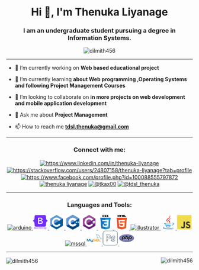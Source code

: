 <h1 align="center">Hi 👋, I'm Thenuka Liyanage</h1>
<h3 align="center">I am an undergraduate student pursuing a degree in Information Systems.</h3>

<p align="center"> <img src="https://komarev.com/ghpvc/?username=dilmith456&label=Profile%20views&color=0e75b6&style=flat" alt="dilmith456" /> </p>
<hr></hr>

- 🔭 I’m currently working on **Web based educational project**

- 🌱 I’m currently learning **about Web programming ,Operating Systems and following Project Management Courses**

- 👯 I’m looking to collaborate on **in more projects on web development and mobile application development**

- 💬 Ask me about **Project Management**

- 📫 How to reach me **tdsl.thenuka@gmail.com**

<hr></hr>
<h3 align="center">Connect with me:</h3>
<p align="center">
<a href="https://linkedin.com/in/https://www.linkedin.com/in/thenuka-liyanage" target="blank"><img align="center" src="https://raw.githubusercontent.com/rahuldkjain/github-profile-readme-generator/master/src/images/icons/Social/linked-in-alt.svg" alt="https://www.linkedin.com/in/thenuka-liyanage" height="30" width="40" /></a>
<a href="https://stackoverflow.com/users/https://stackoverflow.com/users/24807158/thenuka-liyanage?tab=profile" target="blank"><img align="center" src="https://raw.githubusercontent.com/rahuldkjain/github-profile-readme-generator/master/src/images/icons/Social/stack-overflow.svg" alt="https://stackoverflow.com/users/24807158/thenuka-liyanage?tab=profile" height="30" width="40" /></a>
<a href="https://fb.com/https://www.facebook.com/profile.php?id=100088555797872" target="blank"><img align="center" src="https://raw.githubusercontent.com/rahuldkjain/github-profile-readme-generator/master/src/images/icons/Social/facebook.svg" alt="https://www.facebook.com/profile.php?id=100088555797872" height="30" width="40" /></a>
<a href="https://instagram.com/thenuka liyanage" target="blank"><img align="center" src="https://raw.githubusercontent.com/rahuldkjain/github-profile-readme-generator/master/src/images/icons/Social/instagram.svg" alt="thenuka liyanage" height="30" width="40" /></a>
<a href="https://www.youtube.com/c/@tkax00" target="blank"><img align="center" src="https://raw.githubusercontent.com/rahuldkjain/github-profile-readme-generator/master/src/images/icons/Social/youtube.svg" alt="@tkax00" height="30" width="40" /></a>
<a href="https://www.hackerrank.com/@tdsl_thenuka" target="blank"><img align="center" src="https://raw.githubusercontent.com/rahuldkjain/github-profile-readme-generator/master/src/images/icons/Social/hackerrank.svg" alt="@tdsl_thenuka" height="30" width="40" /></a>
</p>
<hr></hr>

<h3 align="center">Languages and Tools:</h3>
<p align="center"> <a href="https://www.arduino.cc/" target="_blank" rel="noreferrer"> <img src="https://cdn.worldvectorlogo.com/logos/arduino-1.svg" alt="arduino" width="40" height="40"/> </a> <a href="https://getbootstrap.com" target="_blank" rel="noreferrer"> <img src="https://raw.githubusercontent.com/devicons/devicon/master/icons/bootstrap/bootstrap-plain-wordmark.svg" alt="bootstrap" width="40" height="40"/> </a> <a href="https://www.cprogramming.com/" target="_blank" rel="noreferrer"> <img src="https://raw.githubusercontent.com/devicons/devicon/master/icons/c/c-original.svg" alt="c" width="40" height="40"/> </a> <a href="https://www.w3schools.com/cpp/" target="_blank" rel="noreferrer"> <img src="https://raw.githubusercontent.com/devicons/devicon/master/icons/cplusplus/cplusplus-original.svg" alt="cplusplus" width="40" height="40"/> </a> <a href="https://www.w3schools.com/cs/" target="_blank" rel="noreferrer"> <img src="https://raw.githubusercontent.com/devicons/devicon/master/icons/csharp/csharp-original.svg" alt="csharp" width="40" height="40"/> </a> <a href="https://www.w3schools.com/css/" target="_blank" rel="noreferrer"> <img src="https://raw.githubusercontent.com/devicons/devicon/master/icons/css3/css3-original-wordmark.svg" alt="css3" width="40" height="40"/> </a> <a href="https://www.w3.org/html/" target="_blank" rel="noreferrer"> <img src="https://raw.githubusercontent.com/devicons/devicon/master/icons/html5/html5-original-wordmark.svg" alt="html5" width="40" height="40"/> </a> <a href="https://www.adobe.com/in/products/illustrator.html" target="_blank" rel="noreferrer"> <img src="https://www.vectorlogo.zone/logos/adobe_illustrator/adobe_illustrator-icon.svg" alt="illustrator" width="40" height="40"/> </a> <a href="https://www.java.com" target="_blank" rel="noreferrer"> <img src="https://raw.githubusercontent.com/devicons/devicon/master/icons/java/java-original.svg" alt="java" width="40" height="40"/> </a> <a href="https://developer.mozilla.org/en-US/docs/Web/JavaScript" target="_blank" rel="noreferrer"> <img src="https://raw.githubusercontent.com/devicons/devicon/master/icons/javascript/javascript-original.svg" alt="javascript" width="40" height="40"/> </a> <a href="https://www.microsoft.com/en-us/sql-server" target="_blank" rel="noreferrer"> <img src="https://www.svgrepo.com/show/303229/microsoft-sql-server-logo.svg" alt="mssql" width="40" height="40"/> </a> <a href="https://www.mysql.com/" target="_blank" rel="noreferrer"> <img src="https://raw.githubusercontent.com/devicons/devicon/master/icons/mysql/mysql-original-wordmark.svg" alt="mysql" width="40" height="40"/> </a> <a href="https://www.photoshop.com/en" target="_blank" rel="noreferrer"> <img src="https://raw.githubusercontent.com/devicons/devicon/master/icons/photoshop/photoshop-line.svg" alt="photoshop" width="40" height="40"/> </a> <a href="https://www.php.net" target="_blank" rel="noreferrer"> <img src="https://raw.githubusercontent.com/devicons/devicon/master/icons/php/php-original.svg" alt="php" width="40" height="40"/> </a> </p>
<hr></hr>
<p><img align="right" src="https://github-readme-stats.vercel.app/api/top-langs?username=dilmith456&show_icons=true&locale=en&layout=compact" alt="dilmith456" /></p>

<p><img align="center" src="https://github-readme-streak-stats.herokuapp.com/?user=dilmith456&" alt="dilmith456" /></p>
